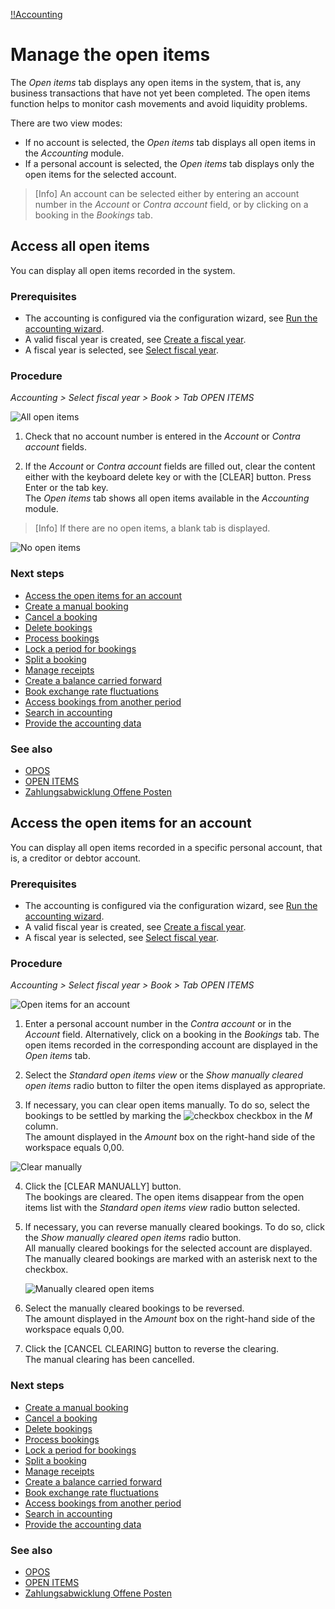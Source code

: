 [!!Accounting](RetailSuiteAccounting)

# Manage the open items

The *Open items* tab displays any open items in the system, that is, any business transactions that have not yet been completed. The open items function helps to monitor cash movements and avoid liquidity problems.

There are two view modes:

- If no account is selected, the *Open items* tab displays all open items in the *Accounting* module.
- If a personal account is selected, the *Open items* tab displays only the open items for the selected account.

> [Info] An account can be selected either by entering an  account number in the *Account* or *Contra account* field, or by clicking on a booking in the *Bookings* tab.  


## Access all open items

You can display all open items recorded in the system.

### Prerequisites

- The accounting is configured via the configuration wizard, see [Run the accounting wizard](01_RunAccountingWizard.md).
- A valid fiscal year is created, see [Create a fiscal year](04_ManageFiscalYear.md#create-a-fiscal-year).
- A fiscal year is selected, see [Select fiscal year](01_SelectFiscalYear.md).

### Procedure

*Accounting > Select fiscal year > Book > Tab OPEN ITEMS*

![All open items](/Assets/Screenshots/RetailSuiteAccounting/Book/OpenItems/NoAccountSelected.png "[All open items]")

1. Check that no account number is entered in the *Account* or *Contra account* fields.

2. If the *Account* or *Contra account* fields are filled out, clear the content either with the keyboard delete key or with the [CLEAR] button. Press Enter or the tab key.  
The *Open items* tab shows all open items available in the *Accounting* module.

 > [Info] If there are no open items, a blank tab is displayed.

  ![No open items](/Assets/Screenshots/RetailSuiteAccounting/Book/OpenItems/NoOPOS.png "[No open items]")

### Next steps

  - [Access the open items for an account](#access-the-open-items-for-an-account)
  - [Create a manual booking](04_CreateManualBooking.md)
  - [Cancel a booking](05_CancelBooking.md)
  - [Delete bookings](06_DeleteBookings.md)
  - [Process bookings](07_ProcessBookings.md)
  - [Lock a period for bookings](08_LockPeriodBookings.md)
  - [Split a booking](09_SplitBooking.md)
  - [Manage receipts](10_ManageReceipts.md)
  - [Create a balance carried forward](11_CreateBalanceCarriedForward.md)
  - [Book exchange rate fluctuations](12_BookExchangeRateFluctuations.md)
  - [Access bookings from another period](13_AccessBookingsPeriod.md)
  - [Search in accounting](14_SearchAccounting.md)
  - [Provide the accounting data](15_ProviceAccountingData.md)

### See also

  - [OPOS](/RetailSuiteAccounting/UserInterface/00_UserInterface.md)
  - [OPEN ITEMS](/RetailSuiteAccounting/UserInterface/00_UserInterface.md)
  - [Zahlungsabwicklung Offene Posten](#to_be_completed)


## Access the open items for an account

You can display all open items recorded in a specific personal account, that is, a creditor or debtor account.

### Prerequisites

- The accounting is configured via the configuration wizard, see [Run the accounting wizard](01_RunAccountingWizard.md).
- A valid fiscal year is created, see [Create a fiscal year](04_ManageFiscalYear.md#create-a-fiscal-year).
- A fiscal year is selected, see [Select fiscal year](01_SelectFiscalYear.md).

### Procedure

*Accounting > Select fiscal year > Book > Tab OPEN ITEMS*

![Open items for an account](/Assets/Screenshots/RetailSuiteAccounting/Book/OpenItems/AccountSelected.png "[Open items for an account]")

1. Enter a personal account number in the *Contra account* or in the *Account* field. Alternatively, click on a booking in the *Bookings* tab.
The open items recorded in the corresponding account are displayed in the *Open items* tab.

2. Select the *Standard open items view* or the *Show manually cleared open items* radio button to filter the open items displayed as appropriate.

3. If necessary, you can clear open items manually. To do so, select the bookings to be settled by marking the ![checkbox](/Assets/Icons/Checkbox.png "[checkbox]") checkbox in the *M* column.  
The amount displayed in the *Amount* box on the right-hand side of the workspace equals 0,00.

  ![Clear manually](/Assets/Screenshots/RetailSuiteAccounting/Book/OpenItems/ClearManually.png "[Clear manually]")

4. Click the [CLEAR MANUALLY] button.  
 The bookings are cleared. The open items disappear from the open items list with the *Standard open items view* radio button selected.

5. If necessary, you can reverse manually cleared bookings. To do so, click the *Show manually cleared open items* radio button.   
 All manually cleared bookings for the selected account are displayed. The manually cleared bookings are marked with an asterisk next to the checkbox.

   ![Manually cleared open items](/Assets/Screenshots/RetailSuiteAccounting/Book/OpenItems/ManuallyClearedOPOS.png "[Manually cleared open items]")

6. Select the manually cleared bookings to be reversed.  
The amount displayed in the *Amount* box on the right-hand side of the workspace equals 0,00.

7. Click the [CANCEL CLEARING] button to reverse the clearing.  
The manual clearing has been cancelled.

### Next steps

 - [Create a manual booking](04_CreateManualBooking.md)
 - [Cancel a booking](05_CancelBooking.md)
 - [Delete bookings](06_DeleteBookings.md)
 - [Process bookings](07_ProcessBookings.md)
 - [Lock a period for bookings](08_LockPeriodBookings.md)
 - [Split a booking](09_SplitBooking.md)
 - [Manage receipts](10_ManageReceipts.md)
 - [Create a balance carried forward](11_CreateBalanceCarriedForward.md)
 - [Book exchange rate fluctuations](12_BookExchangeRateFluctuations.md)
 - [Access bookings from another period](13_AccessBookingsPeriod.md)
 - [Search in accounting](14_SearchAccounting.md)
 - [Provide the accounting data](15_ProviceAccountingData.md)

### See also

 - [OPOS](/RetailSuiteAccounting/UserInterface/00_UserInterface.md)
 - [OPEN ITEMS](/RetailSuiteAccounting/UserInterface/00_UserInterface.md)
 - [Zahlungsabwicklung Offene Posten](#to_be_completed)
